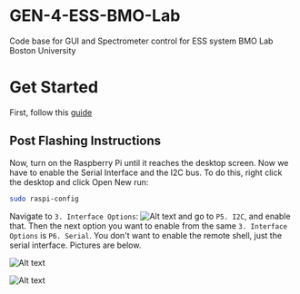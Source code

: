 # GEN-4-ESS-BMO-Lab
Code base for GUI and Spectrometer control for ESS system BMO Lab Boston University

# Get Started
First, follow this [guide](https://docs.google.com/document/d/1FLaeKsOsEHwRYacJV5ZzHZxENfK67Uf_gcZY0pdiOOk/edit?tab=t.0#heading=h.jh40iydazfo4)

## Post Flashing Instructions
Now, turn on the Raspberry Pi until it reaches the desktop screen. Now we have to enable the Serial Interface and the I2C bus. To do this, right click the desktop and click Open New run:
```sh
sudo raspi-config
```
Navigate to `3. Interface Options`:
![Alt text](path/to/image.png) 
and go to `P5. I2C`, and enable that. Then the next option you want to enable from the same `3. Interface Options` is `P6. Serial`. You don't want to enable the remote shell, just the serial interface. Pictures are below.



![Alt text](path/to/image.png)

![Alt text](path/to/image.png)
